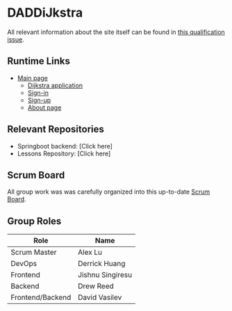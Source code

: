 # DADDiJkstra

All relevant information about the site itself can be found in [this qualification issue](https://github.com/CSA-Tri-1/CSATri1/issues/29).

## Runtime Links

- [Main page](https://csa-tri-1.github.io/DADDiJkstra-frontend/)
    - [Dijkstra application](https://csa-tri-1.github.io/DADDiJkstra-frontend/pages/app)
    - [Sign-in](https://csa-tri-1.github.io/DADDiJkstra-frontend/pages/signin)
    - [Sign-up](https://csa-tri-1.github.io/DADDiJkstra-frontend/pages/signup)
    - [About page](https://csa-tri-1.github.io/DADDiJkstra-frontend/pages/about)

## Relevant Repositories

- Springboot backend: [Click here]
- Lessons Repository: [Click here]

## Scrum Board

All group work was was carefully organized into this up-to-date [Scrum Board](https://github.com/orgs/CSA-Tri-1/projects/3/views/1).

## Group Roles

| Role | Name |
|-|-|
| Scrum Master | Alex Lu |
| DevOps | Derrick Huang |
| Frontend | Jishnu Singiresu |
| Backend | Drew Reed |
| Frontend/Backend | David Vasilev |
